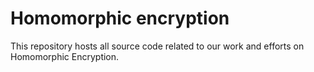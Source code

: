 # Homomorphic encryption

This repository hosts all source code related to our work and efforts on Homomorphic Encryption.

